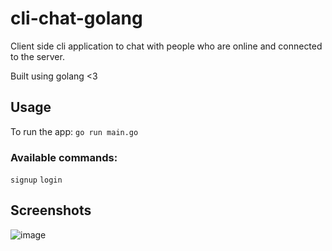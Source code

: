 # cli-chat-golang
Client side cli application to chat with people who are online and connected to the server.

Built using golang <3

## Usage

To run the app: `go run main.go` 

### Available commands: 

`signup`  `login`

## Screenshots
![image](https://user-images.githubusercontent.com/40053781/172287314-47895383-6d0c-4f9b-ab39-bbbcec35f46f.png)
